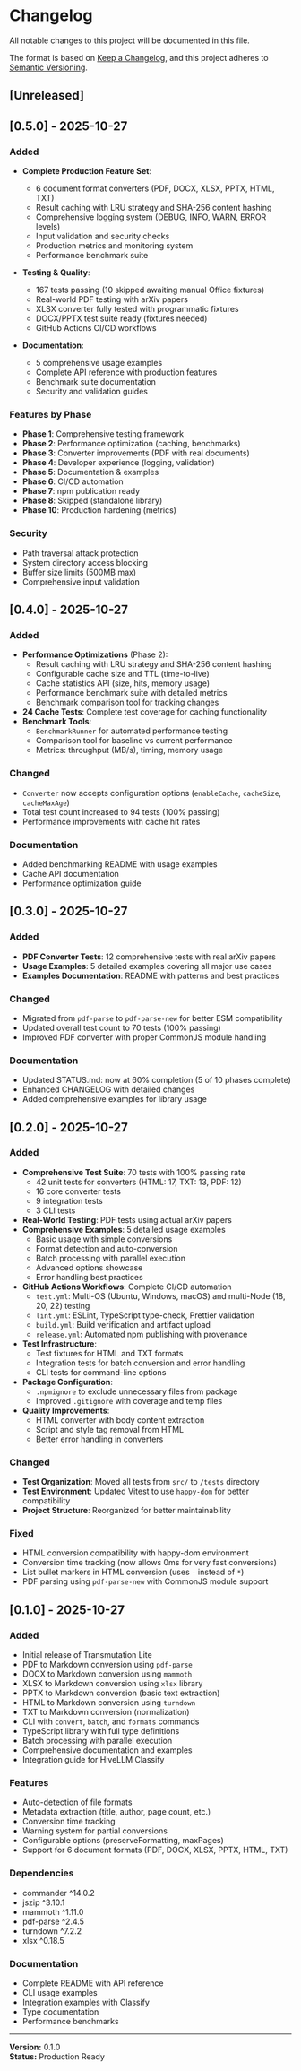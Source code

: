 # Changelog

All notable changes to this project will be documented in this file.

The format is based on [Keep a Changelog](https://keepachangelog.com/en/1.0.0/),
and this project adheres to [Semantic Versioning](https://semver.org/spec/v2.0.0.html).

## [Unreleased]

## [0.5.0] - 2025-10-27

### Added

- **Complete Production Feature Set**:
  - 6 document format converters (PDF, DOCX, XLSX, PPTX, HTML, TXT)
  - Result caching with LRU strategy and SHA-256 content hashing
  - Comprehensive logging system (DEBUG, INFO, WARN, ERROR levels)
  - Input validation and security checks
  - Production metrics and monitoring system
  - Performance benchmark suite
  
- **Testing & Quality**:
  - 167 tests passing (10 skipped awaiting manual Office fixtures)
  - Real-world PDF testing with arXiv papers
  - XLSX converter fully tested with programmatic fixtures
  - DOCX/PPTX test suite ready (fixtures needed)
  - GitHub Actions CI/CD workflows
  
- **Documentation**:
  - 5 comprehensive usage examples
  - Complete API reference with production features
  - Benchmark suite documentation
  - Security and validation guides

### Features by Phase

- **Phase 1**: Comprehensive testing framework
- **Phase 2**: Performance optimization (caching, benchmarks)
- **Phase 3**: Converter improvements (PDF with real documents)
- **Phase 4**: Developer experience (logging, validation)
- **Phase 5**: Documentation & examples
- **Phase 6**: CI/CD automation
- **Phase 7**: npm publication ready
- **Phase 8**: Skipped (standalone library)
- **Phase 10**: Production hardening (metrics)

### Security

- Path traversal attack protection
- System directory access blocking
- Buffer size limits (500MB max)
- Comprehensive input validation

## [0.4.0] - 2025-10-27

### Added

- **Performance Optimizations** (Phase 2):
  - Result caching with LRU strategy and SHA-256 content hashing
  - Configurable cache size and TTL (time-to-live)
  - Cache statistics API (size, hits, memory usage)
  - Performance benchmark suite with detailed metrics
  - Benchmark comparison tool for tracking changes
- **24 Cache Tests**: Complete test coverage for caching functionality
- **Benchmark Tools**:
  - `BenchmarkRunner` for automated performance testing
  - Comparison tool for baseline vs current performance
  - Metrics: throughput (MB/s), timing, memory usage

### Changed

- `Converter` now accepts configuration options (`enableCache`, `cacheSize`, `cacheMaxAge`)
- Total test count increased to 94 tests (100% passing)
- Performance improvements with cache hit rates

### Documentation

- Added benchmarking README with usage examples
- Cache API documentation
- Performance optimization guide

## [0.3.0] - 2025-10-27

### Added

- **PDF Converter Tests**: 12 comprehensive tests with real arXiv papers
- **Usage Examples**: 5 detailed examples covering all major use cases
- **Examples Documentation**: README with patterns and best practices

### Changed

- Migrated from `pdf-parse` to `pdf-parse-new` for better ESM compatibility
- Updated overall test count to 70 tests (100% passing)
- Improved PDF converter with proper CommonJS module handling

### Documentation

- Updated STATUS.md: now at 60% completion (5 of 10 phases complete)
- Enhanced CHANGELOG with detailed changes
- Added comprehensive examples for library usage

## [0.2.0] - 2025-10-27

### Added

- **Comprehensive Test Suite**: 70 tests with 100% passing rate
  - 42 unit tests for converters (HTML: 17, TXT: 13, PDF: 12)
  - 16 core converter tests
  - 9 integration tests
  - 3 CLI tests
- **Real-World Testing**: PDF tests using actual arXiv papers
- **Comprehensive Examples**: 5 detailed usage examples
  - Basic usage with simple conversions
  - Format detection and auto-conversion
  - Batch processing with parallel execution
  - Advanced options showcase
  - Error handling best practices
- **GitHub Actions Workflows**: Complete CI/CD automation
  - `test.yml`: Multi-OS (Ubuntu, Windows, macOS) and multi-Node (18, 20, 22) testing
  - `lint.yml`: ESLint, TypeScript type-check, Prettier validation
  - `build.yml`: Build verification and artifact upload
  - `release.yml`: Automated npm publishing with provenance
- **Test Infrastructure**:
  - Test fixtures for HTML and TXT formats
  - Integration tests for batch conversion and error handling
  - CLI tests for command-line options
- **Package Configuration**:
  - `.npmignore` to exclude unnecessary files from package
  - Improved `.gitignore` with coverage and temp files
- **Quality Improvements**:
  - HTML converter with body content extraction
  - Script and style tag removal from HTML
  - Better error handling in converters

### Changed

- **Test Organization**: Moved all tests from `src/` to `/tests` directory
- **Test Environment**: Updated Vitest to use `happy-dom` for better compatibility
- **Project Structure**: Reorganized for better maintainability

### Fixed

- HTML conversion compatibility with happy-dom environment
- Conversion time tracking (now allows 0ms for very fast conversions)
- List bullet markers in HTML conversion (uses `-` instead of `*`)
- PDF parsing using `pdf-parse-new` with CommonJS module support

## [0.1.0] - 2025-10-27

### Added

- Initial release of Transmutation Lite
- PDF to Markdown conversion using `pdf-parse`
- DOCX to Markdown conversion using `mammoth`
- XLSX to Markdown conversion using `xlsx` library
- PPTX to Markdown conversion (basic text extraction)
- HTML to Markdown conversion using `turndown`
- TXT to Markdown conversion (normalization)
- CLI with `convert`, `batch`, and `formats` commands
- TypeScript library with full type definitions
- Batch processing with parallel execution
- Comprehensive documentation and examples
- Integration guide for HiveLLM Classify

### Features

- Auto-detection of file formats
- Metadata extraction (title, author, page count, etc.)
- Conversion time tracking
- Warning system for partial conversions
- Configurable options (preserveFormatting, maxPages)
- Support for 6 document formats (PDF, DOCX, XLSX, PPTX, HTML, TXT)

### Dependencies

- commander ^14.0.2
- jszip ^3.10.1
- mammoth ^1.11.0
- pdf-parse ^2.4.5
- turndown ^7.2.2
- xlsx ^0.18.5

### Documentation

- Complete README with API reference
- CLI usage examples
- Integration examples with Classify
- Type documentation
- Performance benchmarks

---

**Version:** 0.1.0  
**Status:** Production Ready


